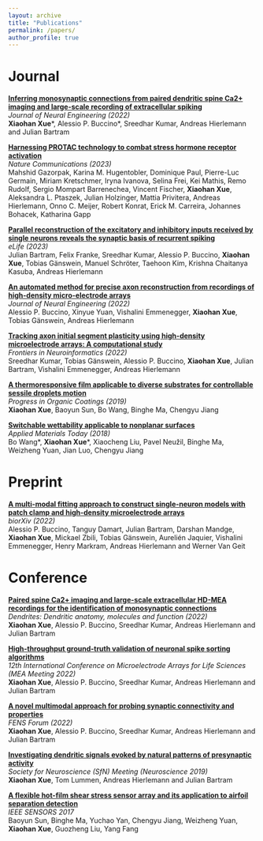 ```yaml
---
layout: archive
title: "Publications"
permalink: /papers/
author_profile: true
---
```


# Journal 

<p>
<a href="https://iopscience.iop.org/article/10.1088/1741-2552/ac8765">
<b>Inferring monosynaptic connections from paired dendritic spine Ca2+ imaging and large-scale recording of extracellular spiking</b></a><br>
<i>Journal of Neural Engineering (2022)</i><br>
<b>Xiaohan Xue</b>*, Alessio P. Buccino*, Sreedhar Kumar, Andreas Hierlemann and Julian Bartram
</p>

<p>
<a href="https://www.nature.com/articles/s41467-023-44031-2">
<b>Harnessing PROTAC technology to combat stress hormone receptor activation</b></a><br>
<i>Nature Communications (2023)</i><br>
Mahshid Gazorpak, Karina M. Hugentobler, Dominique Paul, Pierre-Luc Germain, Miriam Kretschmer, Iryna Ivanova, Selina Frei, Kei Mathis, Remo Rudolf, Sergio Mompart Barrenechea, Vincent Fischer, <b>Xiaohan Xue</b>, Aleksandra L. Ptaszek, Julian Holzinger, Mattia Privitera, Andreas Hierlemann, Onno C. Meijer, Robert Konrat, Erick M. Carreira, Johannes Bohacek, Katharina Gapp 
</p>

<p>
<a href="https://elifesciences.org/reviewed-preprints/86820">
<b>Parallel reconstruction of the excitatory and inhibitory inputs received by single neurons reveals the synaptic basis of recurrent spiking</b></a><br>
<i>eLife (2023)</i><br>
Julian Bartram, Felix Franke, Sreedhar Kumar, Alessio P. Buccino, <b>Xiaohan Xue</b>, Tobias Gänswein, Manuel Schröter, Taehoon Kim, Krishna Chaitanya Kasuba, Andreas Hierlemann
</p>

<p>
<a href="https://iopscience.iop.org/article/10.1088/1741-2552/ac59a2">
<b>An automated method for precise axon reconstruction from recordings of high-density micro-electrode arrays</b></a><br>
<i>Journal of Neural Engineering (2022)</i><br> 
Alessio P. Buccino, Xinyue Yuan, Vishalini Emmenegger, <b>Xiaohan Xue</b>, Tobias Gänswein, Andreas Hierlemann
</p>

<p>
<a href="https://www.frontiersin.org/articles/10.3389/fninf.2022.957255/full">
<b>Tracking axon initial segment plasticity using high-density microelectrode arrays: A computational study</b></a><br>
<i>Frontiers in Neuroinformatics (2022)</i><br> 
Sreedhar Kumar, Tobias Gänswein, Alessio P. Buccino, <b>Xiaohan Xue</b>, Julian Bartram, Vishalini Emmenegger, Andreas Hierlemann
</p>

<p>
<a href="https://www.sciencedirect.com/science/article/pii/S0300944019300633">
<b>A thermoresponsive film applicable to diverse substrates for controllable sessile droplets motion</b></a><br>
<i>Progress in Organic Coatings (2019)</i><br> 
<b>Xiaohan Xue</b>, Baoyun Sun, Bo Wang, Binghe Ma, Chengyu Jiang
</p>

<p>
<a href="https://www.sciencedirect.com/science/article/pii/S2352940718303020">
<b>Switchable wettability applicable to nonplanar surfaces</b></a><br>
<i>Applied Materials Today (2018)</i><br> 
Bo Wang*, <b>Xiaohan Xue</b>*, Xiaocheng Liu, Pavel Neužil, Binghe Ma, Weizheng Yuan, Jian Luo, Chengyu Jiang
</p>


# Preprint


<p>
<a href="https://www.biorxiv.org/content/10.1101/2022.08.03.502468v1">
<b>A multi-modal fitting approach to construct single-neuron models with patch clamp and high-density microelectrode arrays</b></a><br>
<i>biorXiv (2022)</i><br>
Alessio P. Buccino, Tanguy Damart, Julian Bartram, Darshan Mandge, <b>Xiaohan Xue</b>, Mickael Zbili, Tobias Gänswein, Aurelién Jaquier, Vishalini Emmenegger, Henry Markram, Andreas Hierlemann and Werner Van Geit
</p>


# Conference

<p>
<a href="https://www.research-collection.ethz.ch/bitstream/handle/20.500.11850/580350/2/2022_Xue_Dendrites2022.pdf">
<b>Paired spine Ca2+ imaging and large-scale extracellular HD-MEA recordings for the identification of monosynaptic connections</b></a><br>
<i> Dendrites: Dendritic anatomy, molecules and function (2022) </i><br> <b>Xiaohan Xue</b>, Alessio P. Buccino, Sreedhar Kumar, Andreas Hierlemann and Julian Bartram 
</p>

<p>
<a href="https://www.research-collection.ethz.ch/bitstream/handle/20.500.11850/580351/2/2022_Xue_MeaMeeting2022.pdf">
<b>High-throughput ground-truth validation of neuronal spike sorting algorithms</b></a><br>
<i> 12th International Conference on Microelectrode Arrays for Life Sciences (MEA Meeting 2022) </i><br> <b>Xiaohan Xue</b>, Alessio P. Buccino, Sreedhar Kumar, Andreas Hierlemann and Julian Bartram 
</p>

<p>
<a href="https://www.research-collection.ethz.ch/bitstream/handle/20.500.11850/580352/2/2022_Xue_FENS.pdf">
<b> A novel multimodal approach for probing synaptic connectivity and properties</b></a><br>
<i> FENS Forum (2022) </i><br> <b>Xiaohan Xue</b>, Alessio P. Buccino, Sreedhar Kumar, Andreas Hierlemann and Julian Bartram 
</p>

<p>
<a href="https://www.research-collection.ethz.ch/bitstream/handle/20.500.11850/377066/2/2019SfNXiaohanXue-Investingdendriticsignalsevokedbybynaturalpatternsofpresynapticactivity.pdf">
<b> Investigating dendritic signals evoked by natural patterns of presynaptic activity</b></a><br>
<i> Society for Neuroscience (SfN) Meeting (Neuroscience 2019) </i><br> <b>Xiaohan Xue</b>, Tom Lummen, Andreas Hierlemann and Julian Bartram 
</p>

<p>
<a href="https://ieeexplore.ieee.org/abstract/document/8234140">
<b> A flexible hot-film shear stress sensor array and its application to airfoil separation detection</b></a><br>
<i> IEEE SENSORS 2017 </i><br> Baoyun Sun, Binghe Ma, Yuchao Yan, Chengyu Jiang, Weizheng Yuan, <b>Xiaohan Xue</b>, Guozheng Liu, Yang Fang 
</p>
